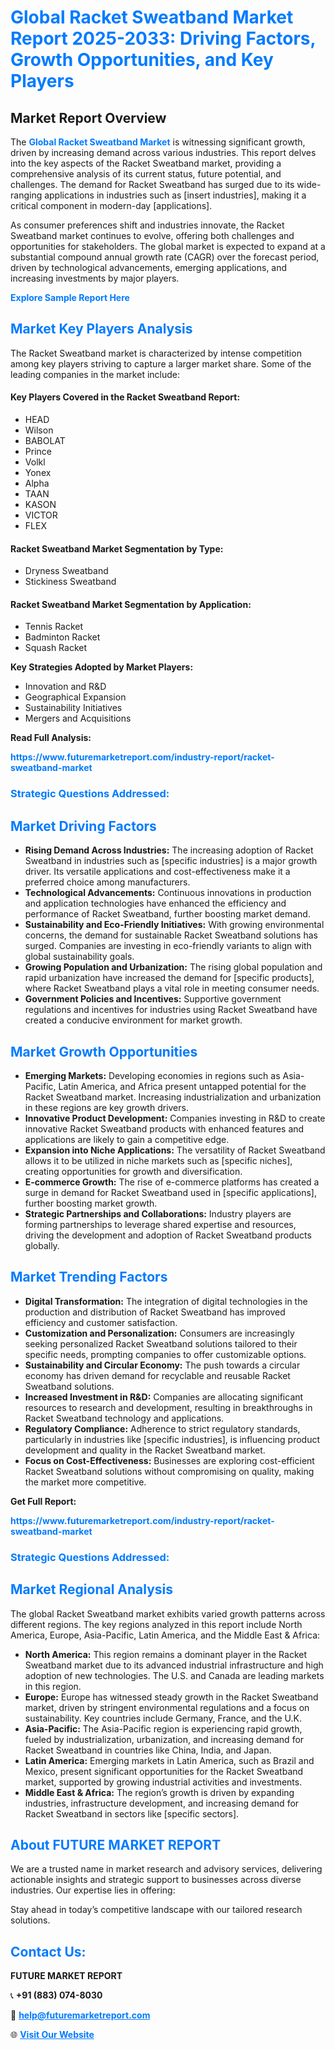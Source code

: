 <h1 style="color: #007BFF;">Global Racket Sweatband Market Report 2025-2033: Driving Factors, Growth Opportunities, and Key Players</h1>

<section id="overview">
<h2>Market Report Overview</h2>
<p>The <a href="https://www.futuremarketreport.com/industry-report/racket-sweatband-market" style="color: #007BFF; text-decoration: none;"><strong>Global Racket Sweatband Market</strong></a> is witnessing significant growth, driven by increasing demand across various industries. This report delves into the key aspects of the Racket Sweatband market, providing a comprehensive analysis of its current status, future potential, and challenges. The demand for Racket Sweatband has surged due to its wide-ranging applications in industries such as [insert industries], making it a critical component in modern-day [applications].</p>
<p>As consumer preferences shift and industries innovate, the Racket Sweatband market continues to evolve, offering both challenges and opportunities for stakeholders. The global market is expected to expand at a substantial compound annual growth rate (CAGR) over the forecast period, driven by technological advancements, emerging applications, and increasing investments by major players.</p>
</section>

<section id="overview">
<p><a href="https://www.futuremarketreport.com/request-sample/reportId=107081" style="color: #007BFF; text-decoration: none;"><strong>Explore Sample Report Here</strong></a></p>
</section>

<section id="key-players">
<h2 style="color: #007BFF;">Market Key Players Analysis</h2>
<p>The Racket Sweatband market is characterized by intense competition among key players striving to capture a larger market share. Some of the leading companies in the market include:</p>
<h4>Key Players Covered in the Racket Sweatband Report:</h4>
<ul><li>HEAD</li><li>Wilson</li><li>BABOLAT</li><li>Prince</li><li>Volkl</li><li>Yonex</li><li>Alpha</li><li>TAAN</li><li>KASON</li><li>VICTOR</li><li>FLEX</li></ul>
<h4>Racket Sweatband Market Segmentation by Type:</h4>
<ul><li>Dryness Sweatband</li><li>Stickiness Sweatband</li></ul>

<h4>Racket Sweatband Market Segmentation by Application:</h4>
<ul><li>Tennis Racket</li><li>Badminton Racket</li><li>Squash Racket</li></ul>
<p><strong>Key Strategies Adopted by Market Players:</strong></p>
<ul>
<li>Innovation and R&D</li>
<li>Geographical Expansion</li>
<li>Sustainability Initiatives</li>
<li>Mergers and Acquisitions</li>
</ul>
</section>

<section>
<p><strong>Read Full Analysis: </strong></p><a href="https://www.futuremarketreport.com/industry-report/racket-sweatband-market" style="color: #007BFF; text-decoration: none;"><strong>https://www.futuremarketreport.com/industry-report/racket-sweatband-market</strong></a>
<h3 style="color: #007BFF;">Strategic Questions Addressed:</h3>
</section>

<section id="driving-factors">
<h2 style="color: #007BFF;">Market Driving Factors</h2>
<ul>
<li><strong>Rising Demand Across Industries:</strong> The increasing adoption of Racket Sweatband in industries such as [specific industries] is a major growth driver. Its versatile applications and cost-effectiveness make it a preferred choice among manufacturers.</li>
<li><strong>Technological Advancements:</strong> Continuous innovations in production and application technologies have enhanced the efficiency and performance of Racket Sweatband, further boosting market demand.</li>
<li><strong>Sustainability and Eco-Friendly Initiatives:</strong> With growing environmental concerns, the demand for sustainable Racket Sweatband solutions has surged. Companies are investing in eco-friendly variants to align with global sustainability goals.</li>
<li><strong>Growing Population and Urbanization:</strong> The rising global population and rapid urbanization have increased the demand for [specific products], where Racket Sweatband plays a vital role in meeting consumer needs.</li>
<li><strong>Government Policies and Incentives:</strong> Supportive government regulations and incentives for industries using Racket Sweatband have created a conducive environment for market growth.</li>
</ul>
</section>

<section id="growth-opportunities">
<h2 style="color: #007BFF;">Market Growth Opportunities</h2>
<ul>
<li><strong>Emerging Markets:</strong> Developing economies in regions such as Asia-Pacific, Latin America, and Africa present untapped potential for the Racket Sweatband market. Increasing industrialization and urbanization in these regions are key growth drivers.</li>
<li><strong>Innovative Product Development:</strong> Companies investing in R&D to create innovative Racket Sweatband products with enhanced features and applications are likely to gain a competitive edge.</li>
<li><strong>Expansion into Niche Applications:</strong> The versatility of Racket Sweatband allows it to be utilized in niche markets such as [specific niches], creating opportunities for growth and diversification.</li>
<li><strong>E-commerce Growth:</strong> The rise of e-commerce platforms has created a surge in demand for Racket Sweatband used in [specific applications], further boosting market growth.</li>
<li><strong>Strategic Partnerships and Collaborations:</strong> Industry players are forming partnerships to leverage shared expertise and resources, driving the development and adoption of Racket Sweatband products globally.</li>
</ul>
</section>

<section id="trending-factors">
<h2 style="color: #007BFF;">Market Trending Factors</h2>
<ul>
<li><strong>Digital Transformation:</strong> The integration of digital technologies in the production and distribution of Racket Sweatband has improved efficiency and customer satisfaction.</li>
<li><strong>Customization and Personalization:</strong> Consumers are increasingly seeking personalized Racket Sweatband solutions tailored to their specific needs, prompting companies to offer customizable options.</li>
<li><strong>Sustainability and Circular Economy:</strong> The push towards a circular economy has driven demand for recyclable and reusable Racket Sweatband solutions.</li>
<li><strong>Increased Investment in R&D:</strong> Companies are allocating significant resources to research and development, resulting in breakthroughs in Racket Sweatband technology and applications.</li>
<li><strong>Regulatory Compliance:</strong> Adherence to strict regulatory standards, particularly in industries like [specific industries], is influencing product development and quality in the Racket Sweatband market.</li>
<li><strong>Focus on Cost-Effectiveness:</strong> Businesses are exploring cost-efficient Racket Sweatband solutions without compromising on quality, making the market more competitive.</li>
</ul>
</section>

<section>
<p><strong>Get Full Report: </strong></p><a href="https://www.futuremarketreport.com/industry-report/racket-sweatband-market" style="color: #007BFF; text-decoration: none;"><strong>https://www.futuremarketreport.com/industry-report/racket-sweatband-market</strong></a>
<h3 style="color: #007BFF;">Strategic Questions Addressed:</h3>
</section>


<section id="regional-analysis">
<h2 style="color: #007BFF;">Market Regional Analysis</h2>
<p>The global Racket Sweatband market exhibits varied growth patterns across different regions. The key regions analyzed in this report include North America, Europe, Asia-Pacific, Latin America, and the Middle East & Africa:</p>
<ul>
<li><strong>North America:</strong> This region remains a dominant player in the Racket Sweatband market due to its advanced industrial infrastructure and high adoption of new technologies. The U.S. and Canada are leading markets in this region.</li>
<li><strong>Europe:</strong> Europe has witnessed steady growth in the Racket Sweatband market, driven by stringent environmental regulations and a focus on sustainability. Key countries include Germany, France, and the U.K.</li>
<li><strong>Asia-Pacific:</strong> The Asia-Pacific region is experiencing rapid growth, fueled by industrialization, urbanization, and increasing demand for Racket Sweatband in countries like China, India, and Japan.</li>
<li><strong>Latin America:</strong> Emerging markets in Latin America, such as Brazil and Mexico, present significant opportunities for the Racket Sweatband market, supported by growing industrial activities and investments.</li>
<li><strong>Middle East & Africa:</strong> The region’s growth is driven by expanding industries, infrastructure development, and increasing demand for Racket Sweatband in sectors like [specific sectors].</li>
</ul>
</section>

<footer>
<h2 style="color: #007BFF;">About FUTURE MARKET REPORT</h2>
<p>We are a trusted name in market research and advisory services, delivering actionable insights and strategic support to businesses across diverse industries. Our expertise lies in offering:</p>

<p>Stay ahead in today’s competitive landscape with our tailored research solutions.</p>

<h2 style="color: #007BFF;">Contact Us:</h2>
<p><strong>FUTURE MARKET REPORT</strong></p>
<p>📞 <strong>+91 (883) 074-8030</strong></p>
<p>📧 <strong><a href="mailto:help@futuremarketreport.com" style="color: #007BFF;">help@futuremarketreport.com</a></strong></p>
<p>🌐 <strong><a href="https://www.futuremarketreport.com/" style="color: #007BFF;">Visit Our Website</a></strong></p>
</footer>